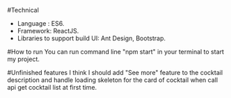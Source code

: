 #Technical
- Language : ES6.
- Framework: ReactJS.
- Libraries to support build UI: Ant Design, Bootstrap.

#How to run
You can run command line "npm start" in your terminal to start my project.

#Unfinished features
I think I should add "See more" feature to the cocktail description and handle loading skeleton for the card of cocktail when call api get cocktail list at first time.
